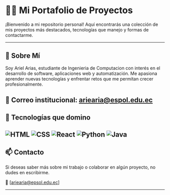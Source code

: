 # 👨‍💻 Mi Portafolio de Proyectos

¡Bienvenido a mi repositorio personal! Aquí encontrarás una colección de mis proyectos más destacados, tecnologías que manejo y formas de contactarme.

---
## 🧠 Sobre Mí

Soy Ariel Arias, estudiante de Ingenieria de Computacion con interés en el desarrollo de software, aplicaciones web y automatización. Me apasiona aprender nuevas tecnologías y enfrentar retos que me permitan crecer profesionalmente.

📧 Correo institucional: ariearia@espol.edu.ec
---
## 🧰 Tecnologías que domino

![HTML](https://img.shields.io/badge/-HTML5-E34F26?logo=html5&logoColor=white&style=flat)
![CSS](https://img.shields.io/badge/-CSS3-1572B6?logo=css3&logoColor=white&style=flat)
![React](https://img.shields.io/badge/-React-61DAFB?logo=react&logoColor=black&style=flat)
![Python](https://img.shields.io/badge/-Python-3776AB?logo=python&logoColor=white&style=flat)
![Java](https://img.shields.io/badge/-Java-007396?logo=java&logoColor=white&style=flat)
---

## 📫 Contacto

Si deseas saber más sobre mi trabajo o colaborar en algún proyecto, no dudes en escribirme.

📩 [ariearia@epsol.edu.ec]  

---

